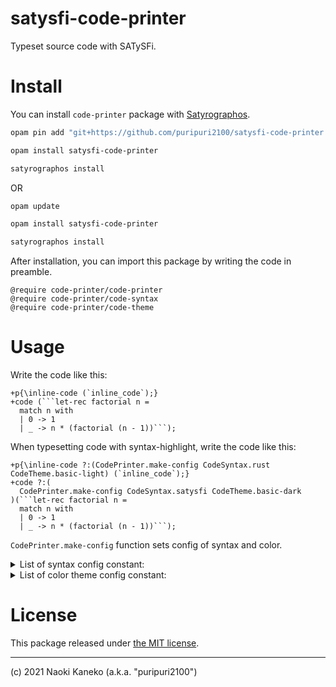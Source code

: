# satysfi-code-printer

Typeset source code with SATySFi.

# Install

You can install `code-printer` package with [Satyrographos](https://github.com/na4zagin3/satyrographos).

```sh
opam pin add "git+https://github.com/puripuri2100/satysfi-code-printer.git"

opam install satysfi-code-printer

satyrographos install
```

OR

```sh
opam update

opam install satysfi-code-printer

satyrographos install
```

After installation, you can import this package by writing the code in preamble.

```
@require code-printer/code-printer
@require code-printer/code-syntax
@require code-printer/code-theme
```

# Usage

Write the code like this:

```
+p{\inline-code (`inline_code`);}
+code (```let-rec factorial n =
  match n with
  | 0 -> 1
  | _ -> n * (factorial (n - 1))```);
```


When typesetting code with syntax-highlight, write the code like this:

```
+p{\inline-code ?:(CodePrinter.make-config CodeSyntax.rust CodeTheme.basic-light) (`inline_code`);}
+code ?:(
  CodePrinter.make-config CodeSyntax.satysfi CodeTheme.basic-dark
)(```let-rec factorial n =
  match n with
  | 0 -> 1
  | _ -> n * (factorial (n - 1))```);
```

`CodePrinter.make-config` function sets config of syntax and color.

<details>
<summary>List of syntax config constant:</summary>

- `CodeSyntax.rust`
- `CodeSyntax.ocaml`
- `CodeSyntax.satysfi`
- `CodeSyntax.c`
- `CodeSyntax.cpp`
- `CodeSyntax.csharp`
- `CodeSyntax.fsharp`
- `CodeSyntax.fortran`
- `CodeSyntax.haskell`
- `CodeSyntax.java`
- `CodeSyntax.javascript`
- `CodeSyntax.julia`
- `CodeSyntax.kotlin`
- `CodeSyntax.lua`
- `CodeSyntax.nim`
- `CodeSyntax.perl`
- `CodeSyntax.python`
- `CodeSyntax.r`
- `CodeSyntax.ruby`
- `CodeSyntax.scala`
- `CodeSyntax.swift`
- `CodeSyntax.typescript`
- `CodeSyntax.visualbasic`
</details>

<details>
<summary>List of color theme config constant:</summary>

- `CodeTheme.basic-light`
- `CodeTheme.basic-dark`
</details>

# License

This package released under [the MIT license](https://github.com/puripuri2100/satysfi-code-printer/blob/master/LICENSE).

---

(c) 2021 Naoki Kaneko (a.k.a. "puripuri2100")


